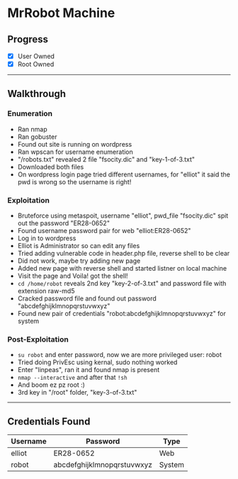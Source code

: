 # MrRobot Machine

## Progress

- [x] User Owned
- [x] Root Owned

---

## Walkthrough

### Enumeration

- Ran nmap
- Ran gobuster
- Found out site is running on wordpress
- Ran wpscan for username enumeration
- "/robots.txt" revealed 2 file "fsocity.dic" and "key-1-of-3.txt"
- Downloaded both files
- On wordpress login page tried different usernames, for "elliot" it said the pwd is wrong so the username is right!

### Exploitation

- Bruteforce using metaspoit, username "elliot", pwd_file "fsocity.dic" spit out the password "ER28-0652" 
- Found username password pair for web "elliot:ER28-0652"
- Log in to wordpress
- Elliot is Administrator so can edit any files
- Tried adding vulnerable code in header.php file, reverse shell to be clear
- Did not work, maybe try adding new page
- Added new page with reverse shell and started listner on local machine
- Visit the page and Voila! got the shell!
- `cd /home/robot` reveals 2nd key "key-2-of-3.txt" and password file with extension raw-md5
- Cracked password file and found out password "abcdefghijklmnopqrstuvwxyz"
- Found new pair of credentials "robot:abcdefghijklmnopqrstuvwxyz" for system

### Post-Exploitation

- `su robot` and enter password, now we are more privileged user: robot
- Tried doing PrivEsc using kernal, sudo nothing worked
- Enter "linpeas", ran it and found nmap is present
- `nmap --interactive` and after that `!sh`
- And boom ez pz root :)
- 3rd key in "/root" folder, "key-3-of-3.txt"

---

## Credentials Found

| Username | Password | Type |
|--------|-----------|---------------|
| elliot | ER28-0652 | Web |
| robot | abcdefghijklmnopqrstuvwxyz | System |